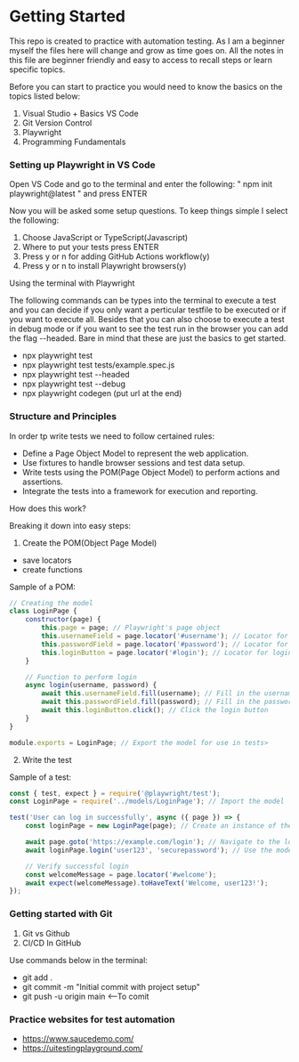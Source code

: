 # Getting Started

This repo is created to practice with automation testing. As I am a beginner myself the files here will change and grow as time goes on. All the notes in this file are beginner friendly and easy to access to recall steps or learn specific topics.

Before you can start to practice you would need to know the basics on the topics listed below:

1. Visual Studio + Basics VS Code
2. Git Version Control
3. Playwright
4. Programming Fundamentals

### Setting up Playwright in VS Code

Open VS Code and go to the terminal and enter the following: " npm init playwright@latest "  and press ENTER

Now you will be asked some setup questions. To keep things simple I select the following:

1. Choose JavaScript or TypeScript(Javascript)
2. Where to put your tests press ENTER
3. Press y or n for adding GitHub Actions workflow(y)
4. Press y or n to install Playwright browsers(y)


Using the terminal with Playwright

The following commands can be types into the terminal to execute a test and you can decide if you only want a perticular testfile to be executed or if you want to execute all. Besides that you can also choose to execute a test in debug mode or if you want to see the test run in the browser you can add the flag --headed. Bare in mind that these are just the basics to get started.

- npx playwright test
- npx playwright test tests/example.spec.js
- npx playwright test --headed
- npx playwright test --debug
- npx playwright codegen (put url at the end)

### Structure and Principles

In order tp write tests we need to follow certained rules: 

- Define a Page Object Model to represent the web application.
- Use fixtures to handle browser sessions and test data setup.
- Write tests using the POM(Page Object Model) to perform actions and assertions.
- Integrate the tests into a framework for execution and reporting.

How does this work?

Breaking it down into easy steps:

1. Create the POM(Object Page Model)
- save locators
- create functions

Sample of a POM:

```javascript
// Creating the model
class LoginPage {
    constructor(page) {
        this.page = page; // Playwright's page object
        this.usernameField = page.locator('#username'); // Locator for username field
        this.passwordField = page.locator('#password'); // Locator for password field
        this.loginButton = page.locator('#login'); // Locator for login button
    }

    // Function to perform login
    async login(username, password) {
        await this.usernameField.fill(username); // Fill in the username
        await this.passwordField.fill(password); // Fill in the password
        await this.loginButton.click(); // Click the login button
    }
}

module.exports = LoginPage; // Export the model for use in tests>

```

2. Write the test

Sample of a test:

```javascript
const { test, expect } = require('@playwright/test');
const LoginPage = require('../models/LoginPage'); // Import the model

test('User can log in successfully', async ({ page }) => {
    const loginPage = new LoginPage(page); // Create an instance of the model

    await page.goto('https://example.com/login'); // Navigate to the login page
    await loginPage.login('user123', 'securepassword'); // Use the model's login function

    // Verify successful login
    const welcomeMessage = page.locator('#welcome');
    await expect(welcomeMessage).toHaveText('Welcome, user123!');
});

```

### Getting started with Git

1. Git vs Github
2. CI/CD In GitHub

Use commands below in the terminal:

- git add .
- git commit -m "Initial commit with project setup"
- git push -u origin main <--To comit

### Practice websites for test automation

- https://www.saucedemo.com/
- https://uitestingplayground.com/
